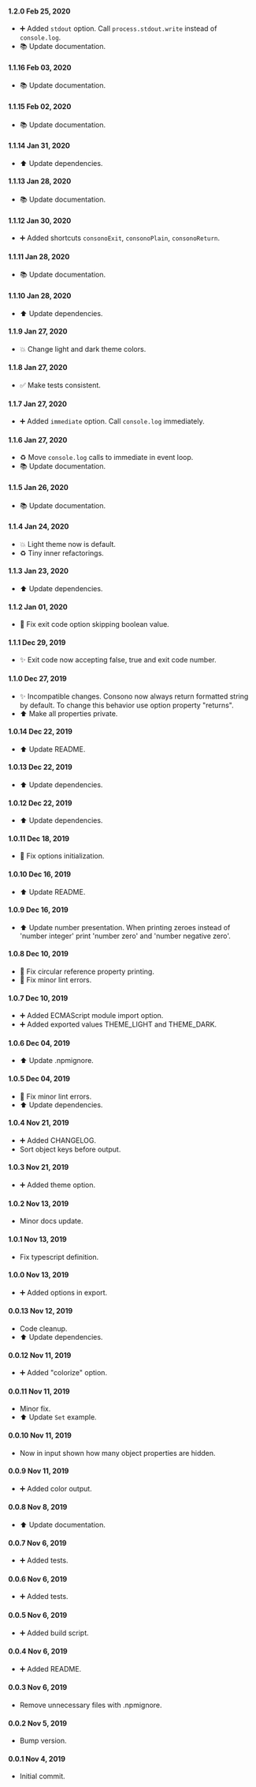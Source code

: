 #### 1.2.0 Feb 25, 2020

-   ➕️ Added `stdout` option. Call `process.stdout.write` instead of `console.log`.
-   📚 Update documentation.

#### 1.1.16 Feb 03, 2020

-   📚 Update documentation.

#### 1.1.15 Feb 02, 2020

-   📚 Update documentation.

#### 1.1.14 Jan 31, 2020

-   ⬆️ Update dependencies.

#### 1.1.13 Jan 28, 2020

-   📚 Update documentation.

#### 1.1.12 Jan 30, 2020

-   ➕ Added shortcuts `consonoExit`, `consonoPlain`, `consonoReturn`.

#### 1.1.11 Jan 28, 2020

-   📚 Update documentation.

#### 1.1.10 Jan 28, 2020

-   ⬆️ Update dependencies.

#### 1.1.9 Jan 27, 2020

-   💥 Change light and dark theme colors.

#### 1.1.8 Jan 27, 2020

-   ✅️ Make tests consistent.

#### 1.1.7 Jan 27, 2020

-   ➕️ Added `immediate` option. Call `console.log` immediately.

#### 1.1.6 Jan 27, 2020

-   ♻️ Move `console.log` calls to immediate in event loop.
-   📚 Update documentation.

#### 1.1.5 Jan 26, 2020

-   📚 Update documentation.

#### 1.1.4 Jan 24, 2020

-   💥 Light theme now is default.
-   ♻️ Tiny inner refactorings.

#### 1.1.3 Jan 23, 2020

-   ⬆️ Update dependencies.

#### 1.1.2 Jan 01, 2020

-   🐛 Fix exit code option skipping boolean value.

#### 1.1.1 Dec 29, 2019

-   ✨ Exit code now accepting false, true and exit code number.

#### 1.1.0 Dec 27, 2019

-   ✨ Incompatible changes. Consono now always return formatted string by default. To change this behavior use option property "returns".
-   ⬆️ Make all properties private.

#### 1.0.14 Dec 22, 2019

-   ⬆️ Update README.

#### 1.0.13 Dec 22, 2019

-   ⬆️ Update dependencies.

#### 1.0.12 Dec 22, 2019

-   ⬆️ Update dependencies.

#### 1.0.11 Dec 18, 2019

-   🐛 Fix options initialization.

#### 1.0.10 Dec 16, 2019

-   ⬆️ Update README.

#### 1.0.9 Dec 16, 2019

-   ⬆️ Update number presentation. When printing zeroes instead of 'number integer' print 'number zero' and 'number negative zero'.

#### 1.0.8 Dec 10, 2019

-   🐛 Fix circular reference property printing.
-   🐛 Fix minor lint errors.

#### 1.0.7 Dec 10, 2019

-   ➕️ Added ECMAScript module import option.
-   ➕️ Added exported values THEME_LIGHT and THEME_DARK.

#### 1.0.6 Dec 04, 2019

-   ⬆️ Update .npmignore.

#### 1.0.5 Dec 04, 2019

-   🐛 Fix minor lint errors.
-   ⬆️ Update dependencies.

#### 1.0.4 Nov 21, 2019

-   ➕ Added CHANGELOG.
-   Sort object keys before output.

#### 1.0.3 Nov 21, 2019

-   ➕ Added theme option.

#### 1.0.2 Nov 13, 2019

-   Minor docs update.

#### 1.0.1 Nov 13, 2019

-   Fix typescript definition.

#### 1.0.0 Nov 13, 2019

-   ➕ Added options in export.

#### 0.0.13 Nov 12, 2019

-   Code cleanup.
-   ⬆️ Update dependencies.

#### 0.0.12 Nov 11, 2019

-   ➕ Added "colorize" option.

#### 0.0.11 Nov 11, 2019

-   Minor fix.
-   ⬆️ Update `Set` example.

#### 0.0.10 Nov 11, 2019

-   Now in input shown how many object properties are hidden.

#### 0.0.9 Nov 11, 2019

-   ➕ Added color output.

#### 0.0.8 Nov 8, 2019

-   ⬆️ Update documentation.

#### 0.0.7 Nov 6, 2019

-   ➕ Added tests.

#### 0.0.6 Nov 6, 2019

-   ➕ Added tests.

#### 0.0.5 Nov 6, 2019

-   ➕ Added build script.

#### 0.0.4 Nov 6, 2019

-   ➕ Added README.

#### 0.0.3 Nov 6, 2019

-   Remove unnecessary files with .npmignore.

#### 0.0.2 Nov 5, 2019

-   Bump version.

#### 0.0.1 Nov 4, 2019

-   Initial commit.
